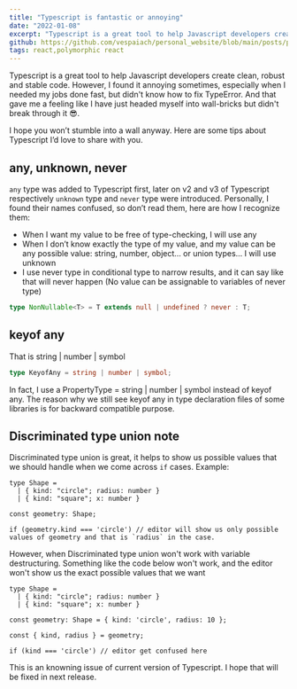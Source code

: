 ```yaml
---
title: "Typescript is fantastic or annoying"
date: "2022-01-08"
excerpt: "Typescript is a great tool to help Javascript developers create clean, robust and stable code. However, I found it annoying sometimes, especially when I needed my jobs done fast, but didn't know how to fix TypeError. And that gave me a feeling like I have just headed myself into wall-bricks but didn't break through it 😎"
github: https://github.com/vespaiach/personal_website/blob/main/posts/polymorphic-react-as-property.md
tags: react,polymorphic react
---
```


Typescript is a great tool to help Javascript developers create clean, robust and stable code. However, I found it annoying sometimes, especially when I needed my jobs done fast, but didn't know how to fix TypeError. And that gave me a feeling like I have just headed myself into wall-bricks but didn't break through it 😎.

I hope you won’t stumble into a wall anyway. Here are some tips about Typescript I’d love to share with you.

## any,  unknown, never

`any` type was added to Typescript first, later on v2 and v3 of Typescript respectively `unknown` type and `never` type were  introduced. Personally, I found their names confused, so don’t read them, here are how I recognize them:

 - When I want my value to be free of type-checking, I will use any
 - When I don’t know exactly the type of my value, and my value can be any possible value: string, number, object… or union types… I will use unknown
 - I use never type in conditional type to narrow results, and it can say like that will never happen (No value can be assignable to variables of never type)

```Typescript
type NonNullable<T> = T extends null | undefined ? never : T;
```

## keyof any

That is string | number | symbol

```Typescript
type KeyofAny = string | number | symbol;
```

In fact, I use a PropertyType = string | number | symbol instead of keyof any. The reason why we still see keyof any in type declaration files of some libraries is for backward compatible purpose.

## Discriminated type union note

Discriminated type union is great, it helps to show us possible values that we should handle when we come across `if` cases. Example: 

```
type Shape =
  | { kind: "circle"; radius: number }
  | { kind: "square"; x: number }

const geometry: Shape;

if (geometry.kind === 'circle') // editor will show us only possible values of geometry and that is `radius` in the case.
```

However, when Discriminated type union won't work with variable destructuring. Something like the code below won't work, and the editor won't show us the exact possible values that we want

```
type Shape =
  | { kind: "circle"; radius: number }
  | { kind: "square"; x: number }

const geometry: Shape = { kind: 'circle', radius: 10 };

const { kind, radius } = geometry;

if (kind === 'circle') // editor get confused here
```
This is an knowning issue of current version of Typescript. I hope that will be fixed in next release.






